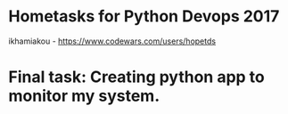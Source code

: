 # Hometasks for Python Devops 2017
ikhamiakou - https://www.codewars.com/users/hopetds
# Final task: Creating python app to monitor my system.
